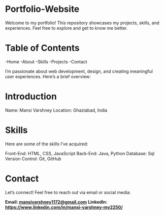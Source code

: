# Portfolio-Website

Welcome to my portfolio! This repository showcases my projects, skills, and experiences. Feel free to explore and get to know me better.

# Table of Contents

-Home
-About
-Skills
-Projects
-Contact

I’m passionate about web development, design, and creating meaningful user experiences. Here’s a brief overview:

# Introduction 

Name: Mansi Varshney
Location: Ghaziabad, India

# Skills
Here are some of the skills I’ve acquired:

Front-End: HTML, CSS, JavaScript
Back-End: Java, Python
Database: Sql
Version Control: Git, GitHub

# Contact
Let’s connect! Feel free to reach out via email or social media:

**Email: mansivarshney1172@gmail.com**
**LinkedIn: https://www.linkedin.com/in/mansi-varshney-mv2250/**
